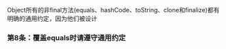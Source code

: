 Object所有的非final方法(equals、hashCode、toString、clone和finalize)都有明确的通用约定，因为他们被设计
### 第8条：覆盖equals时请遵守通用约定
